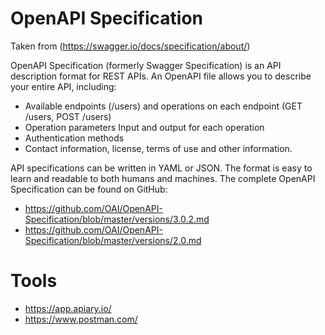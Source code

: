 # OpenAPI Specification
Taken from (https://swagger.io/docs/specification/about/)

OpenAPI Specification (formerly Swagger Specification) is an API description format for REST APIs. An OpenAPI file allows you to describe your entire API, including:

- Available endpoints (/users) and operations on each endpoint (GET /users, POST /users)
- Operation parameters Input and output for each operation
- Authentication methods
- Contact information, license, terms of use and other information.

API specifications can be written in YAML or JSON. The format is easy to learn and readable to both humans and machines. The complete OpenAPI Specification can be found on GitHub:
- https://github.com/OAI/OpenAPI-Specification/blob/master/versions/3.0.2.md
- https://github.com/OAI/OpenAPI-Specification/blob/master/versions/2.0.md

# Tools
- https://app.apiary.io/
- https://www.postman.com/